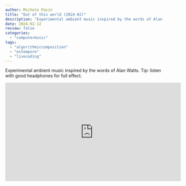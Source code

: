 ```yaml
---
author: Michele Pasin
title: "Out of this world (2024-02)"
description: "Experimental ambient music inspired by the words of Alan Watts. "
date: 2024-02-12
review: false
categories: 
  - "computermusic"
tags: 
  - "algorithmiccomposition"
  - "extempore"
  - "livecoding"
---
```



Experimental ambient music inspired by the words of Alan Watts. Tip: listen with good headphones for full effect.

<iframe width="560" height="315" src="https://www.youtube.com/embed/UMBRRFGPI3M?si=VDo8f9M3g7741bhA&autoplay=1&amp;start=340" title="YouTube video player" frameborder="0" allow="accelerometer; autoplay; clipboard-write; encrypted-media; gyroscope; picture-in-picture; web-share" referrerpolicy="strict-origin-when-cross-origin" allowfullscreen></iframe>